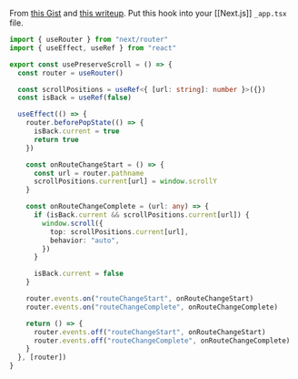 From [this Gist](https://gist.github.com/Jak-Ch-ll/12d3ac96c1562e85c508dd40d309be45#file-usepreservescroll-tsx) and [this writeup](https://jak-ch-ll.medium.com/next-js-preserve-scroll-history-334cf699802a). Put this hook into your [[Next.js]] `_app.tsx` file.


```ts
import { useRouter } from "next/router"
import { useEffect, useRef } from "react"

export const usePreserveScroll = () => {
  const router = useRouter()

  const scrollPositions = useRef<{ [url: string]: number }>({})
  const isBack = useRef(false)

  useEffect(() => {
    router.beforePopState(() => {
      isBack.current = true
      return true
    })

    const onRouteChangeStart = () => {
      const url = router.pathname
      scrollPositions.current[url] = window.scrollY
    }

    const onRouteChangeComplete = (url: any) => {
      if (isBack.current && scrollPositions.current[url]) {
        window.scroll({
          top: scrollPositions.current[url],
          behavior: "auto",
        })
      }

      isBack.current = false
    }

    router.events.on("routeChangeStart", onRouteChangeStart)
    router.events.on("routeChangeComplete", onRouteChangeComplete)

    return () => {
      router.events.off("routeChangeStart", onRouteChangeStart)
      router.events.off("routeChangeComplete", onRouteChangeComplete)
    }
  }, [router])
}
```